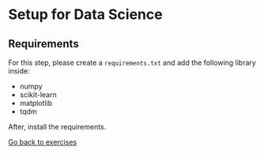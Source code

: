 # Setup for Data Science

## Requirements

For this step, please create a `requirements.txt` and add the following library inside:

- numpy
- scikit-learn
- matplotlib
- tqdm

After, install the requirements.

[Go back to exercises](./README.md)